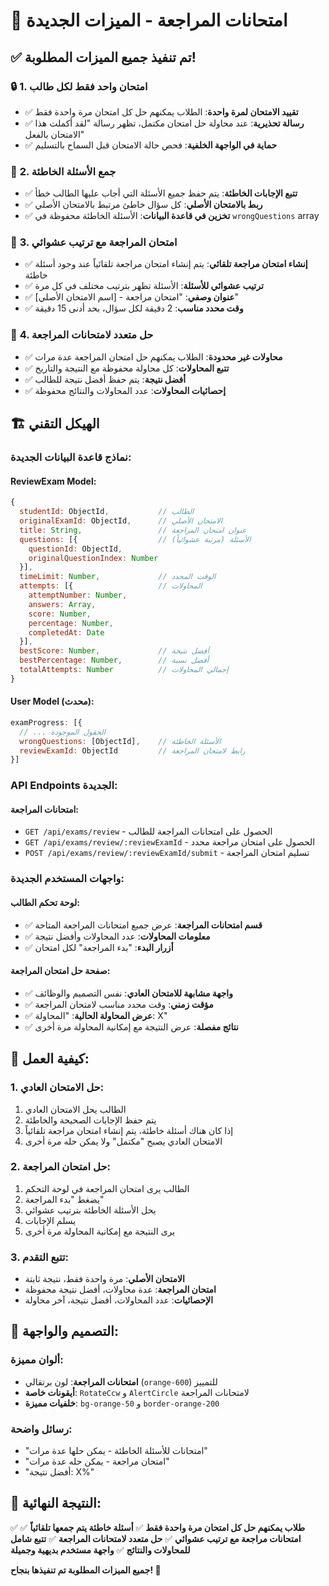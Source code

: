# 🎯 امتحانات المراجعة - الميزات الجديدة

## ✅ تم تنفيذ جميع الميزات المطلوبة!

### 🔒 **1. امتحان واحد فقط لكل طالب**
- ✅ **تقييد الامتحان لمرة واحدة**: الطلاب يمكنهم حل كل امتحان مرة واحدة فقط
- ✅ **رسالة تحذيرية**: عند محاولة حل امتحان مكتمل، تظهر رسالة "لقد أكملت هذا الامتحان بالفعل"
- ✅ **حماية في الواجهة الخلفية**: فحص حالة الامتحان قبل السماح بالتسليم

### 📝 **2. جمع الأسئلة الخاطئة**
- ✅ **تتبع الإجابات الخاطئة**: يتم حفظ جميع الأسئلة التي أجاب عليها الطالب خطأ
- ✅ **ربط بالامتحان الأصلي**: كل سؤال خاطئ مرتبط بالامتحان الأصلي
- ✅ **تخزين في قاعدة البيانات**: الأسئلة الخاطئة محفوظة في `wrongQuestions` array

### 🎲 **3. امتحان المراجعة مع ترتيب عشوائي**
- ✅ **إنشاء امتحان مراجعة تلقائي**: يتم إنشاء امتحان مراجعة تلقائياً عند وجود أسئلة خاطئة
- ✅ **ترتيب عشوائي للأسئلة**: الأسئلة تظهر بترتيب مختلف في كل مرة
- ✅ **عنوان وصفي**: "امتحان مراجعة - [اسم الامتحان الأصلي]"
- ✅ **وقت محدد مناسب**: 2 دقيقة لكل سؤال، بحد أدنى 15 دقيقة

### 🔄 **4. حل متعدد لامتحانات المراجعة**
- ✅ **محاولات غير محدودة**: الطلاب يمكنهم حل امتحان المراجعة عدة مرات
- ✅ **تتبع المحاولات**: كل محاولة محفوظة مع النتيجة والتاريخ
- ✅ **أفضل نتيجة**: يتم حفظ أفضل نتيجة للطالب
- ✅ **إحصائيات المحاولات**: عدد المحاولات والنتائج محفوظة

## 🏗️ **الهيكل التقني**

### **نماذج قاعدة البيانات الجديدة:**

#### **ReviewExam Model:**
```javascript
{
  studentId: ObjectId,           // الطالب
  originalExamId: ObjectId,      // الامتحان الأصلي
  title: String,                 // عنوان امتحان المراجعة
  questions: [{                  // الأسئلة (مرتبة عشوائياً)
    questionId: ObjectId,
    originalQuestionIndex: Number
  }],
  timeLimit: Number,             // الوقت المحدد
  attempts: [{                   // المحاولات
    attemptNumber: Number,
    answers: Array,
    score: Number,
    percentage: Number,
    completedAt: Date
  }],
  bestScore: Number,             // أفضل نتيجة
  bestPercentage: Number,        // أفضل نسبة
  totalAttempts: Number          // إجمالي المحاولات
}
```

#### **User Model (محدث):**
```javascript
examProgress: [{
  // ... الحقول الموجودة
  wrongQuestions: [ObjectId],    // الأسئلة الخاطئة
  reviewExamId: ObjectId         // رابط لامتحان المراجعة
}]
```

### **API Endpoints الجديدة:**

#### **امتحانات المراجعة:**
- `GET /api/exams/review` - الحصول على امتحانات المراجعة للطالب
- `GET /api/exams/review/:reviewExamId` - الحصول على امتحان مراجعة محدد
- `POST /api/exams/review/:reviewExamId/submit` - تسليم امتحان المراجعة

### **واجهات المستخدم الجديدة:**

#### **لوحة تحكم الطالب:**
- ✅ **قسم امتحانات المراجعة**: عرض جميع امتحانات المراجعة المتاحة
- ✅ **معلومات المحاولات**: عدد المحاولات وأفضل نتيجة
- ✅ **أزرار البدء**: "بدء المراجعة" لكل امتحان

#### **صفحة حل امتحان المراجعة:**
- ✅ **واجهة مشابهة للامتحان العادي**: نفس التصميم والوظائف
- ✅ **مؤقت زمني**: وقت محدد مناسب لامتحان المراجعة
- ✅ **عرض المحاولة الحالية**: "المحاولة: X"
- ✅ **نتائج مفصلة**: عرض النتيجة مع إمكانية المحاولة مرة أخرى

## 🎯 **كيفية العمل:**

### **1. حل الامتحان العادي:**
1. الطالب يحل الامتحان العادي
2. يتم حفظ الإجابات الصحيحة والخاطئة
3. إذا كان هناك أسئلة خاطئة، يتم إنشاء امتحان مراجعة تلقائياً
4. الامتحان العادي يصبح "مكتمل" ولا يمكن حله مرة أخرى

### **2. حل امتحان المراجعة:**
1. الطالب يرى امتحان المراجعة في لوحة التحكم
2. يضغط "بدء المراجعة"
3. يحل الأسئلة الخاطئة بترتيب عشوائي
4. يسلم الإجابات
5. يرى النتيجة مع إمكانية المحاولة مرة أخرى

### **3. تتبع التقدم:**
- **الامتحان الأصلي**: مرة واحدة فقط، نتيجة ثابتة
- **امتحان المراجعة**: عدة محاولات، أفضل نتيجة محفوظة
- **الإحصائيات**: عدد المحاولات، أفضل نتيجة، آخر محاولة

## 🎨 **التصميم والواجهة:**

### **ألوان مميزة:**
- **امتحانات المراجعة**: لون برتقالي (`orange-600`) للتمييز
- **أيقونات خاصة**: `RotateCcw` و `AlertCircle` لامتحانات المراجعة
- **خلفيات مميزة**: `bg-orange-50` و `border-orange-200`

### **رسائل واضحة:**
- "امتحانات للأسئلة الخاطئة - يمكن حلها عدة مرات"
- "امتحان مراجعة - يمكن حله عدة مرات"
- "أفضل نتيجة: X%"

## 🚀 **النتيجة النهائية:**

✅ **طلاب يمكنهم حل كل امتحان مرة واحدة فقط**
✅ **أسئلة خاطئة يتم جمعها تلقائياً**
✅ **امتحانات مراجعة مع ترتيب عشوائي**
✅ **حل متعدد لامتحانات المراجعة**
✅ **تتبع شامل للمحاولات والنتائج**
✅ **واجهة مستخدم بديهية وجميلة**

**جميع الميزات المطلوبة تم تنفيذها بنجاح! 🎉**
